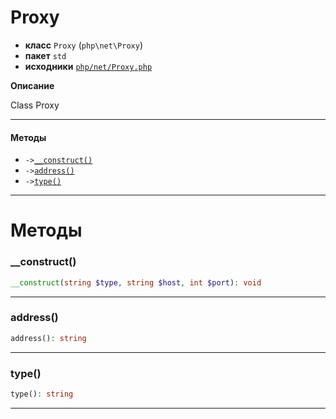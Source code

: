 # Proxy

- **класс** `Proxy` (`php\net\Proxy`)
- **пакет** `std`
- **исходники** [`php/net/Proxy.php`](./src/main/resources/JPHP-INF/sdk/php/net/Proxy.php)

**Описание**

Class Proxy

---

#### Методы

- `->`[`__construct()`](#method-__construct)
- `->`[`address()`](#method-address)
- `->`[`type()`](#method-type)

---
# Методы

<a name="method-__construct"></a>

### __construct()
```php
__construct(string $type, string $host, int $port): void
```

---

<a name="method-address"></a>

### address()
```php
address(): string
```

---

<a name="method-type"></a>

### type()
```php
type(): string
```

---
